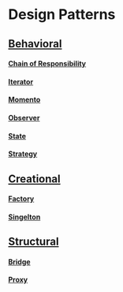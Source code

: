 # Design Patterns

## [Behavioral](./src/com/agc/behavioral)
#### [Chain of Responsibility](./src/com/agc/behavioral/chainOfResponsibility)
#### [Iterator](./src/com/agc/behavioral/iterator)
#### [Momento](./src/com/agc/behavioral/momento)
#### [Observer](./src/com/agc/behavioral/observer)
#### [State](./src/com/agc/behavioral/state)
#### [Strategy](./src/com/agc/behavioral/strategy)

## [Creational](./src/com/agc/creational)
#### [Factory](./src/com/agc/creational/factory/)
#### [Singelton](./src/com/agc/creational/singleton/)

## [Structural](./src/com/agc/structural)
#### [Bridge](./src/com/agc/structural/bridge/)
#### [Proxy](./src/com/agc/structural/proxy/)
